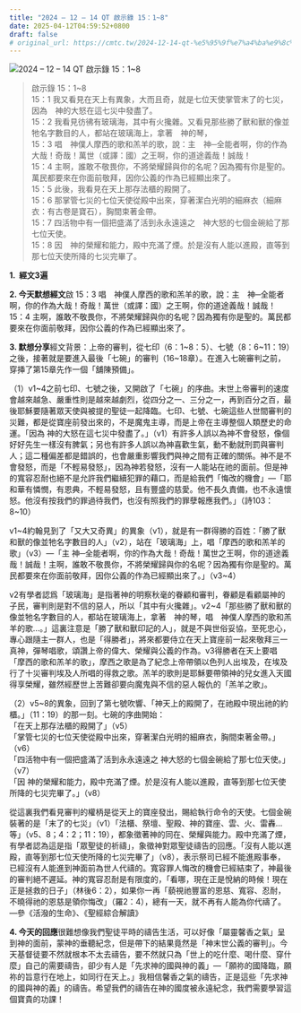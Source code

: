 ```yaml
---
title: "2024 – 12 – 14 QT 啟示錄 15：1~8"
date: 2025-04-12T04:59:52+0800
draft: false
# original_url: https://cmtc.tw/2024-12-14-qt-%e5%95%9f%e7%a4%ba%e9%8c%84-15%ef%bc%9a18
---
```


![2024 – 12 – 14 QT 啟示錄 15：1\~8](/images/qt.jpg  "2024 – 12 – 14 QT 啟示錄 15：1\~8")

> 啟示錄 15：1\~8  
> 15：1 我又看見在天上有異象，大而且奇，就是七位天使掌管末了的七災，因為　神的大怒在這七災中發盡了。  
> 15：2 我看見彷彿有玻璃海，其中有火攙雜。又看見那些勝了獸和獸的像並牠名字數目的人，都站在玻璃海上，拿著　神的琴，  
> 15：3 唱　神僕人摩西的歌和羔羊的歌，說：主　神─全能者啊，你的作為大哉！奇哉！萬世（或譯：國）之王啊，你的道途義哉！誠哉！  
> 15：4 主啊，誰敢不敬畏你，不將榮耀歸與你的名呢？因為獨有你是聖的。萬民都要來在你面前敬拜，因你公義的作為已經顯出來了。  
> 15：5 此後，我看見在天上那存法櫃的殿開了。  
> 15：6 那掌管七災的七位天使從殿中出來，穿著潔白光明的細麻衣（細麻衣：有古卷是寶石），胸間束著金帶。  
> 15：7 四活物中有一個把盛滿了活到永永遠遠之　神大怒的七個金碗給了那七位天使。  
> 15：8 因　神的榮耀和能力，殿中充滿了煙。於是沒有人能以進殿，直等到那七位天使所降的七災完畢了。

**1.  經文3遍**

**2. 今天默想經文**啟 15：3 唱　神僕人摩西的歌和羔羊的歌，說：主　神─全能者啊，你的作為大哉！奇哉！萬世（或譯：國）之王啊，你的道途義哉！誠哉！  
15：4 主啊，誰敢不敬畏你，不將榮耀歸與你的名呢？因為獨有你是聖的。萬民都要來在你面前敬拜，因你公義的作為已經顯出來了。

**3. 默想分享**經文背景：上帝的審判，從七印（6：1\~8：5）、七號（8：6\~11：19）之後，接著就是要進入最後「七碗」的審判（16\~18章）。在進入七碗審判之前，穿挿了第15章先作一個「舖陳預備」。

（1）v1\~4之前七印、七號之後，又開啟了「七碗」的序曲。末世上帝審判的速度會越來越急、嚴重性則是越來越劇烈，從四分之一、三分之一，再到百分之百，最後耶穌要隨著眾天使與被提的聖徒一起降臨。七印、七號、七碗這些人世間審判的災難，都是從寶座前發出來的，不是魔鬼主導，而是上帝在主導整個人類歷史的命運。「因為 神的大怒在這七災中發盡了。」（v1）有許多人誤以為神不會發怒，像個好好先生一樣沒有脾氣；另也有許多人誤以為神喜歡生氣，動不動就刑罰與審判人；這二種偏差都是錯誤的，也會嚴重影響我們與神之間有正確的關係。神不是不會發怒，而是「不輕易發怒」，因為神若發怒，沒有一人能站在祂的面前。但是神的寬容忍耐也絕不是允許我們繼續犯罪的藉口，而是給我們「悔改的機會」—「耶和華有憐憫，有恩典，不輕易發怒，且有豐盛的慈愛。他不長久責備，也不永遠懷怒。他沒有按我們的罪過待我們，也沒有照我們的罪孽報應我們。」（詩103：8\~10）

v1\~4約翰見到了「又大又奇異」的異象（v1），就是有一群得勝的百姓：「勝了獸和獸的像並牠名字數目的人」（v2），站在「玻璃海」上，唱「摩西的歌和羔羊的歌」（v3）—「主 神─全能者啊，你的作為大哉！奇哉！萬世之王啊，你的道途義哉！誠哉！主啊，誰敢不敬畏你，不將榮耀歸與你的名呢？因為獨有你是聖的。萬民都要來在你面前敬拜，因你公義的作為已經顯出來了。」（v3\~4）

v2有學者認爲「玻璃海」是指著神的明察秋毫的眷顧和審判，眷顧是看顧屬神的子民，審判則是對不信的惡人，所以「其中有火攙雜」。v2\~4「那些勝了獸和獸的像並牠名字數目的人，都站在玻璃海上，拿著　神的琴，唱　神僕人摩西的歌和羔羊的歌…。」這裏注意是「勝了獸和獸印記的人」，就是不與世俗妥協，至死忠心，專心跟隨主一群人，也是「得勝者」，將來都要侍立在天上寶座前一起來敬拜三一真神，彈琴唱歌，頌讚上帝的偉大、榮耀與公義的作為。v3得勝者在天上要唱「摩西的歌和羔羊的歌」，摩西之歌是為了紀念上帝帶領以色列人出埃及，在埃及行了十災審判埃及人所唱的得救之歌。羔羊的歌則是耶穌要帶領神的兒女進入天國得享榮耀，雖然經歷世上苦難卻要向魔鬼與不信的惡人報仇的「羔羊之歌」。

（2）v5\~8的異象，回到了第七號吹響、「神天上的殿開了，在祂殿中現出祂的約櫃。」（11：19）的那一刻。七碗的序曲開始：  
「在天上那存法櫃的殿開了」（v5）  
「掌管七災的七位天使從殿中出來，穿著潔白光明的細麻衣，胸間束著金帶。」（v6）  
「四活物中有一個把盛滿了活到永永遠遠之 神大怒的七個金碗給了那七位天使。」（v7）  
「因 神的榮耀和能力，殿中充滿了煙。於是沒有人能以進殿，直等到那七位天使所降的七災完畢了。」（v8）

從這裏我們看見審判的權柄是從天上的寶座發出，賜給執行命令的天使。七個金碗裝著的是「末了的七災」（v1）「法櫃、祭壇、聖殿、神的寶座、雲、火、雷轟…等」（v5、8；4：2；11：19），都象徵著神的同在、榮耀與能力。殿中充滿了煙，有學者認為這是指「眾聖徒的祈禱」，象徵神對眾聖徒禱告的回應。「沒有人能以進殿，直等到那七位天使所降的七災完畢了」（v8），表示祭司已經不能進殿事奉，已經沒有人能進到神面前為世人代禱的。寬容罪人悔改的機會已經結束了，神最後的審判絕不遲延。神的寬容忍耐是有限度的，「看哪，現在正是悅納的時候！現在正是拯救的日子」（林後6：2），如果你一再「藐視祂豐富的恩慈、寬容、忍耐，不曉得祂的恩慈是領你悔改」（羅2：4），總有一天，就不再有人能為你代禱了。—參《活潑的生命》、《聖經綜合解讀》

**4. 今天的回應**很難想像我們聖徒平時的禱告生活，可以好像「屬靈馨香之氣」呈到神的面前，蒙神的垂聽紀念，但是帶下的結果竟然是「神末世公義的審判」。今天基督徒要不然就根本不太去禱告，要不然就只為「世上的吃什麼、喝什麼、穿什麼」自己的需要禱告，卻少有人是「先求神的國與神的義」—「願祢的國降臨，願祢的旨意行在地上，如同行在天上。」我相信馨香之氣的禱告，正是這些「先求神的國與神的義」的禱告。希望我們的禱告在神的國度被永遠紀念，我們需要學習這個寶貴的功課！